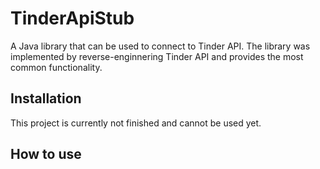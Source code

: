 # TinderApiStub
A Java library that can be used to connect to Tinder API.
The library was implemented by reverse-enginnering Tinder API and provides the most common functionality.

## Installation

This project is currently not finished and cannot be used yet.

## How to use

